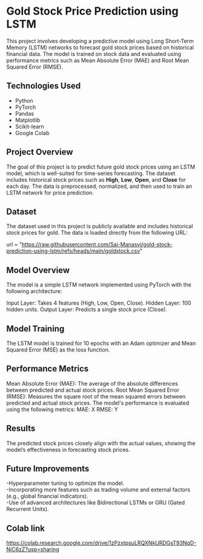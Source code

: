 # Gold Stock Price Prediction using LSTM

This project involves developing a predictive model using Long Short-Term Memory (LSTM) networks to forecast gold stock prices based on historical financial data. The model is trained on stock data and evaluated using performance metrics such as Mean Absolute Error (MAE) and Root Mean Squared Error (RMSE).

## Technologies Used

- Python
- PyTorch
- Pandas
- Matplotlib
- Scikit-learn
- Google Colab   

## Project Overview

The goal of this project is to predict future gold stock prices using an LSTM model, which is well-suited for time-series forecasting. The dataset includes historical stock prices such as **High**, **Low**, **Open**, and **Close** for each day. The data is preprocessed, normalized, and then used to train an LSTM network for price prediction.

## Dataset

The dataset used in this project is publicly available and includes historical stock prices for gold. The data is loaded directly from the following URL:

url = "https://raw.githubusercontent.com/Sai-Manasvi/gold-stock-prediction-using-lstm/refs/heads/main/goldstock.csv"

## Model Overview
The model is a simple LSTM network implemented using PyTorch with the following architecture:

Input Layer: Takes 4 features (High, Low, Open, Close).
Hidden Layer: 100 hidden units.
Output Layer: Predicts a single stock price (Close).

## Model Training
The LSTM model is trained for 10 epochs with an Adam optimizer and Mean Squared Error (MSE) as the loss function.

## Performance Metrics
Mean Absolute Error (MAE): The average of the absolute differences between predicted and actual stock prices.
Root Mean Squared Error (RMSE): Measures the square root of the mean squared errors between predicted and actual stock prices.
The model's performance is evaluated using the following metrics:
MAE: X
RMSE: Y

## Results
The predicted stock prices closely align with the actual values, showing the model’s effectiveness in forecasting stock prices.

## Future Improvements
-Hyperparameter tuning to optimize the model.   
-Incorporating more features such as trading volume and external factors (e.g., global financial indicators).   
-Use of advanced architectures like Bidirectional LSTMs or GRU (Gated Recurrent Units).    

## Colab link
https://colab.research.google.com/drive/1zPzxtpsuLRQXNkURDGsT93NqD-NjC6zZ?usp=sharing  
